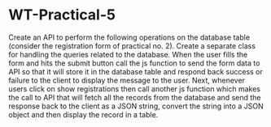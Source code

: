 # WT-Practical-5
Create an API to perform the following operations on the database table (consider the registration form of practical no. 2). Create a separate class for handling the queries related to the database. When the user fills the form and hits the submit button call the js function to send the form data to API so that it will store it in the database table and respond back success or failure to the client to display the message to the user. Next, whenever users click on show registrations then call another js function which makes the call to API that will fetch all the records from the database and send the response back to the client as a JSON string, convert the string into a JSON object and then display the record in a table.
